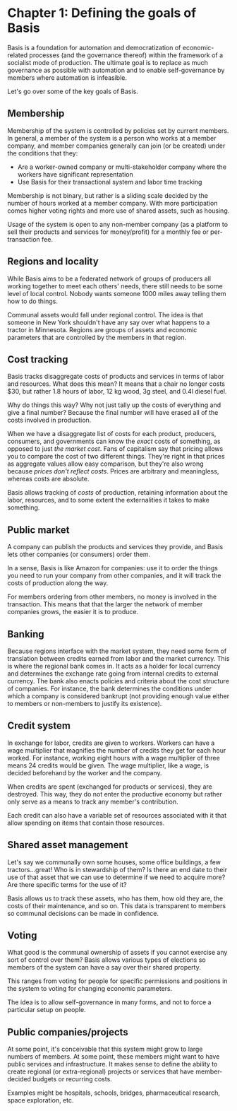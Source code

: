 # Chapter 1: Defining the goals of Basis

Basis is a foundation for automation and democratization of economic-related processes (and the governance thereof) within the framework of a socialist mode of production. The ultimate goal is to replace as much governance as possible with automation and to enable self-governance by members where automation is infeasible.

Let's go over some of the key goals of Basis.

## Membership

Membership of the system is controlled by policies set by current members. In general, a member of the system is a person who works at a member company, and member companies generally can join (or be created) under the conditions that they:

- Are a worker-owned company or multi-stakeholder company where the workers have significant representation
- Use Basis for their transactional system and labor time tracking

Membership is not binary, but rather is a sliding scale decided by the number of hours worked at a member company. With more participation comes higher voting rights and more use of shared assets, such as housing.

Usage of the system is open to any non-member company (as a platform to sell their products and services for money/profit) for a monthly fee or per-transaction fee.

## Regions and locality

While Basis aims to be a federated network of groups of producers all working together to meet each others' needs, there still needs to be some level of local control. Nobody wants someone 1000 miles away telling them how to do things.

Communal assets would fall under regional control. The idea is that someone in New York shouldn't have any say over what happens to a tractor in Minnesota. Regions are groups of assets and economic parameters that are controlled by the members in that region.

## Cost tracking

Basis tracks disaggregate costs of products and services in terms of labor and resources. What does this mean? It means that a chair no longer costs $30, but rather 1.8 hours of labor, 12 kg wood, 3g steel, and 0.4l diesel fuel.

Why do things this way? Why not just tally up the costs of everything and give a final number? Because the final number will have erased all of the costs involved in production.

When we have a disaggregate list of costs for each product, producers, consumers, and governments can know the *exact* costs of something, as opposed to just *the market cost*. Fans of capitalism say that pricing allows you to compare the cost of two different things. They're right in that prices as aggregate values allow easy comparison, but they're also wrong because *prices don't reflect costs*. Prices are arbitrary and meaningless, whereas costs are absolute.

Basis allows tracking of *costs* of production, retaining information about the labor, resources, and to some extent the externalities it takes to make something.

## Public market

A company can publish the products and services they provide, and Basis lets other companies (or consumers) order them.

In a sense, Basis is like Amazon for companies: use it to order the things you need to run your company from other companies, and it will track the costs of production along the way.

For members ordering from other members, no money is involved in the transaction. This means that that the larger the network of member companies grows, the easier it is to produce.

## Banking

Because regions interface with the market system, they need some form of translation between credits earned from labor and the market currency. This is where the regional bank comes in. It acts as a holder for local currency and determines the exchange rate going from internal credits to external currency. The bank also enacts policies and criteria about the cost structure of companies. For instance, the bank determines the conditions under which a company is considered bankrupt (not providing enough value either to members or non-members to justify its existence).

## Credit system

In exchange for labor, credits are given to workers. Workers can have a wage multiplier that magnifies the number of credits they get for each hour worked. For instance, working eight hours with a wage multiplier of three means 24 credits would be given. The wage multiplier, like a wage, is decided beforehand by the worker and the company.

When credits are spent (exchanged for products or services), they are destroyed. This way, they do not enter the productive economy but rather only serve as a means to track any member's contribution.

Each credit can also have a variable set of resources associated with it that allow spending on items that contain those resources.

## Shared asset management

Let's say we communally own some houses, some office buildings, a few tractors...great! Who is in stewardship of them? Is there an end date to their use of that asset that we can use to determine if we need to acquire more? Are there specific terms for the use of it?

Basis allows us to track these assets, who has them, how old they are, the costs of their maintenance, and so on. This data is transparent to members so communal decisions can be made in confidence.

## Voting

What good is the communal ownership of assets if you cannot exercise any sort of control over them? Basis allows various types of elections so members of the system can have a say over their shared property.

This ranges from voting for people for specific permissions and positions in the system to voting for changing economic parameters.

The idea is to allow self-governance in many forms, and not to force a particular setup on people.

## Public companies/projects

At some point, it's conceivable that this system might grow to large numbers of members. At some point, these members might want to have public services and infrastructure. It makes sense to define the ability to create regional (or extra-regional) projects or services that have member-decided budgets or recurring costs.

Examples might be hospitals, schools, bridges, pharmaceutical research, space exploration, etc.

